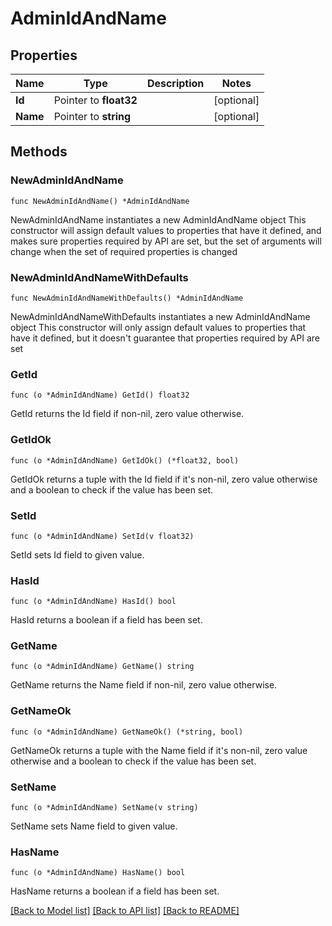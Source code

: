 # AdminIdAndName

## Properties

Name | Type | Description | Notes
------------ | ------------- | ------------- | -------------
**Id** | Pointer to **float32** |  | [optional] 
**Name** | Pointer to **string** |  | [optional] 

## Methods

### NewAdminIdAndName

`func NewAdminIdAndName() *AdminIdAndName`

NewAdminIdAndName instantiates a new AdminIdAndName object
This constructor will assign default values to properties that have it defined,
and makes sure properties required by API are set, but the set of arguments
will change when the set of required properties is changed

### NewAdminIdAndNameWithDefaults

`func NewAdminIdAndNameWithDefaults() *AdminIdAndName`

NewAdminIdAndNameWithDefaults instantiates a new AdminIdAndName object
This constructor will only assign default values to properties that have it defined,
but it doesn't guarantee that properties required by API are set

### GetId

`func (o *AdminIdAndName) GetId() float32`

GetId returns the Id field if non-nil, zero value otherwise.

### GetIdOk

`func (o *AdminIdAndName) GetIdOk() (*float32, bool)`

GetIdOk returns a tuple with the Id field if it's non-nil, zero value otherwise
and a boolean to check if the value has been set.

### SetId

`func (o *AdminIdAndName) SetId(v float32)`

SetId sets Id field to given value.

### HasId

`func (o *AdminIdAndName) HasId() bool`

HasId returns a boolean if a field has been set.

### GetName

`func (o *AdminIdAndName) GetName() string`

GetName returns the Name field if non-nil, zero value otherwise.

### GetNameOk

`func (o *AdminIdAndName) GetNameOk() (*string, bool)`

GetNameOk returns a tuple with the Name field if it's non-nil, zero value otherwise
and a boolean to check if the value has been set.

### SetName

`func (o *AdminIdAndName) SetName(v string)`

SetName sets Name field to given value.

### HasName

`func (o *AdminIdAndName) HasName() bool`

HasName returns a boolean if a field has been set.


[[Back to Model list]](../README.md#documentation-for-models) [[Back to API list]](../README.md#documentation-for-api-endpoints) [[Back to README]](../README.md)


